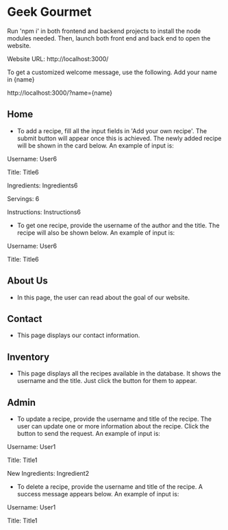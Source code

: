 # Geek Gourmet

Run 'npm i' in both frontend and backend projects to install the node modules needed. Then, launch both front end and back end to open the website.

Website URL: http://localhost:3000/

To get a customized welcome message, use the following. Add your name in {name}

http://localhost:3000/?name={name}

## Home 
- To add a recipe, fill all the input fields in 'Add your own recipe'. The submit button will appear once this is achieved. The newly added recipe will be shown in the card below. An example of input is:

Username: User6

Title: Title6

Ingredients: Ingredients6

Servings: 6

Instructions: Instructions6

- To get one recipe, provide the username of the author and the title. The recipe will also be shown below. An example of input is:

Username: User6

Title: Title6

## About Us
- In this page, the user can read about the goal of our website.

## Contact
- This page displays our contact information.

## Inventory
- This page displays all the recipes available in the database. It shows the username and the title. Just click the button for them to appear.

## Admin
- To update a recipe, provide the username and title of the recipe. The user can update one or more information about the recipe. Click the button to send the request. An example of input is:

Username: User1

Title: Title1

New Ingredients: Ingredient2

- To delete a recipe, provide the username and title of the recipe. A success message appears below. An example of input is:

Username: User1

Title: Title1